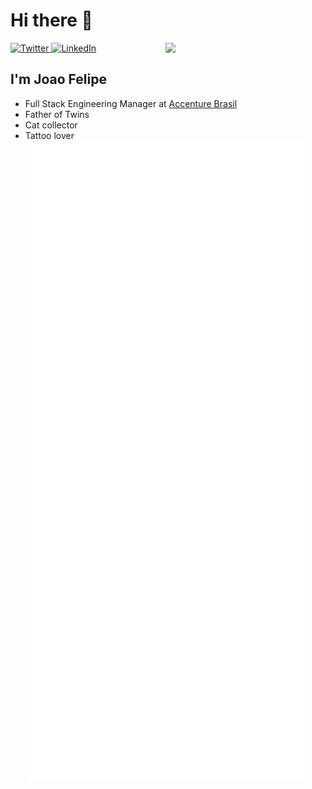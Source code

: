 # Hi there 👋

<div align="left">
  <a href="https://twitter.com/jfelipesp">
    <img
      src="https://img.shields.io/twitter/follow/jfelipesp?label=Twitter&logo=twitter&style=flat-square&color=1da1f2&logoColor=ffffff"
      alt="Twitter"
    />
  </a>
  <a href="https://www.linkedin.com/in/jfelipesp/">
    <img
      src="https://img.shields.io/static/v1?logo=linkedin&style=flat-square&color=0072b1&label=LinkedIn&message=%E2%98%86"
      alt="LinkedIn"
    />
  </a>

  <a href="https://app.daily.dev/jfelipesp" target="_blank">
    <img
      width="256"
      align="right"
      src="https://api.daily.dev/devcards/b5967373239d43c0b5b8b0339bc7c283.png?r=w9d"
    />
  </a>
</div>

## I'm Joao Felipe

- Full Stack Engineering Manager  at [Accenture Brasil](https://www.accenture.com/br-pt)
- Father of Twins
- Cat collector
- Tattoo lover
![Metrics](https://raw.githubusercontent.com/joao-felipe-santoro/joao-felipe-santoro/github-metrics/github-metrics.svg)

